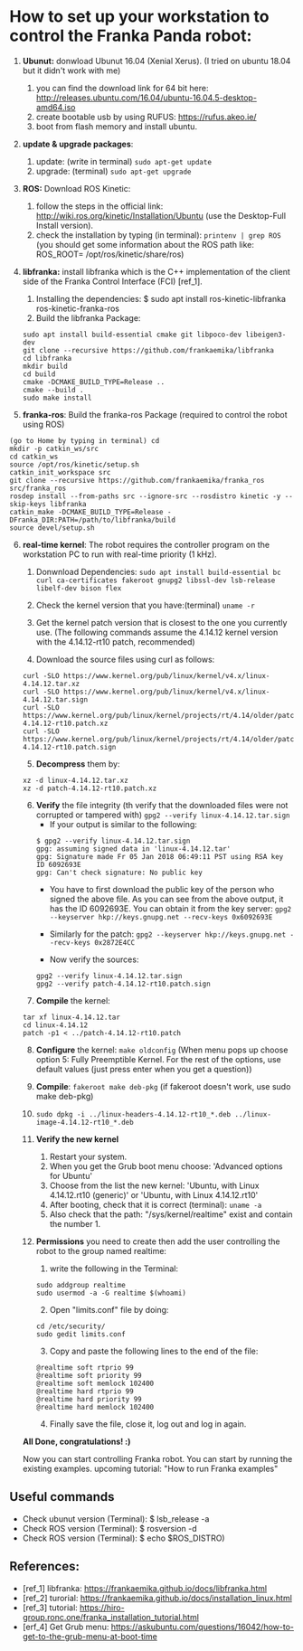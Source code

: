 # How to set up your workstation to control the Franka Panda robot:

1. **Ubunut:** donwload Ubunut 16.04 (Xenial Xerus). (I tried on ubuntu 18.04 but it didn't work with me)
    1. you can find the download link for 64 bit here:
      http://releases.ubuntu.com/16.04/ubuntu-16.04.5-desktop-amd64.iso
    2. create bootable usb by using RUFUS: https://rufus.akeo.ie/
    3. boot from flash memory and install ubuntu.

2. **update & upgrade packages**:
    1. update: (write in terminal) `sudo apt-get update`
    2. upgrade: (terminal) `sudo apt-get upgrade`

3. **ROS:** Download ROS Kinetic:
    1. follow the steps in the official link: http://wiki.ros.org/kinetic/Installation/Ubuntu
       (use the Desktop-Full Install version).
    2. check the installation by typing (in terminal): `printenv | grep ROS`
        (you should get some information about the ROS path like: ROS_ROOT= /opt/ros/kinetic/share/ros)
        
4. **libfranka:** install libfranka which is the C++ implementation of the client side of the Franka Control Interface (FCI) [ref_1]. 
    1. Installing the dependencies: $ sudo apt install ros-kinetic-libfranka ros-kinetic-franka-ros
    2. Build the libfranka Package:
    ```
    sudo apt install build-essential cmake git libpoco-dev libeigen3-dev
    git clone --recursive https://github.com/frankaemika/libfranka
    cd libfranka
    mkdir build
    cd build
    cmake -DCMAKE_BUILD_TYPE=Release ..
    cmake --build .
    sudo make install
    ```
5. **franka-ros**: Build the franka-ros Package (required to control the robot using ROS)
```
(go to Home by typing in terminal) cd
mkdir -p catkin_ws/src
cd catkin_ws
source /opt/ros/kinetic/setup.sh
catkin_init_workspace src
git clone --recursive https://github.com/frankaemika/franka_ros src/franka_ros
rosdep install --from-paths src --ignore-src --rosdistro kinetic -y --skip-keys libfranka
catkin_make -DCMAKE_BUILD_TYPE=Release -DFranka_DIR:PATH=/path/to/libfranka/build
source devel/setup.sh
```

6. **real-time kernel**: The robot requires the controller program on the workstation PC to run with real-time priority (1 kHz).
    1. Donwnload Dependencies:
    `sudo apt install build-essential bc curl ca-certificates fakeroot gnupg2 libssl-dev lsb-release libelf-dev bison flex`
    
    2. Check the kernel version that you have:(terminal) `uname -r`
    3. Get the kernel patch version that is closest to the one you currently use. 
    (The following commands assume the 4.14.12 kernel version with the 4.14.12-rt10 patch, recommended)
    4. Download the source files using curl as follows:
    ```
    curl -SLO https://www.kernel.org/pub/linux/kernel/v4.x/linux-4.14.12.tar.xz
    curl -SLO https://www.kernel.org/pub/linux/kernel/v4.x/linux-4.14.12.tar.sign
    curl -SLO https://www.kernel.org/pub/linux/kernel/projects/rt/4.14/older/patch-4.14.12-rt10.patch.xz
    curl -SLO https://www.kernel.org/pub/linux/kernel/projects/rt/4.14/older/patch-4.14.12-rt10.patch.sign
    ```
    
    5. **Decompress** them by:
    ```
    xz -d linux-4.14.12.tar.xz
    xz -d patch-4.14.12-rt10.patch.xz
    ```
    
    6. **Verify** the file integrity (th verify that the downloaded files were not corrupted or tampered with)
    `gpg2 --verify linux-4.14.12.tar.sign`
        * If your output is similar to the following:
        ```
        $ gpg2 --verify linux-4.14.12.tar.sign
        gpg: assuming signed data in 'linux-4.14.12.tar'
        gpg: Signature made Fr 05 Jan 2018 06:49:11 PST using RSA key ID 6092693E
        gpg: Can't check signature: No public key
        ```
        * You have to first download the public key of the person who signed the above file. 
        As you can see from the above output, it has the ID 6092693E. You can obtain it from the key server:
        `gpg2  --keyserver hkp://keys.gnupg.net --recv-keys 0x6092693E`

        * Similarly for the patch:
        `gpg2 --keyserver hkp://keys.gnupg.net --recv-keys 0x2872E4CC`
        
        * Now verify the sources:
        ```
        gpg2 --verify linux-4.14.12.tar.sign
        gpg2 --verify patch-4.14.12-rt10.patch.sign
        ```
    7. **Compile** the kernel:
    ```
    tar xf linux-4.14.12.tar
    cd linux-4.14.12
    patch -p1 < ../patch-4.14.12-rt10.patch
    ```
    
    8. **Configure** the kernel:
    `make oldconfig`
    (When menu pops up choose option 5: Fully Preemptible Kernel. For the rest of the options, use default values (just press enter when you get a question))

    9. **Compile**:
    `fakeroot make deb-pkg`
    (if fakeroot doesn't work, use sudo make deb-pkg)
    
    10. `sudo dpkg -i ../linux-headers-4.14.12-rt10_*.deb ../linux-image-4.14.12-rt10_*.deb`
    
    11. **Verify the new kernel**
        1. Restart your system. 
        2. When you get the Grub boot menu choose: 'Advanced options for Ubuntu' 
        3. Choose from the list the new kernel: 'Ubuntu, with Linux 4.14.12.rt10 (generic)' or 'Ubuntu, with Linux 4.14.12.rt10'
        4. After booting, check that it is correct (terminal): `uname -a`
        5. Also check that the path: "/sys/kernel/realtime" exist and contain the number 1.

    12. **Permissions** you need to create then add the user controlling the robot to the group named realtime:
        1. write the following in the Terminal:
        ```
        sudo addgroup realtime
        sudo usermod -a -G realtime $(whoami)
        ```
    
        2. Open "limits.conf" file by doing:
        ```
        cd /etc/security/
        sudo gedit limits.conf
        ```
    
        3. Copy and paste the following lines to the end of the file:
        ```
        @realtime soft rtprio 99
        @realtime soft priority 99
        @realtime soft memlock 102400
        @realtime hard rtprio 99
        @realtime hard priority 99
        @realtime hard memlock 102400
        ```
    
        4. Finally save the file, close it, log out and log in again.
    
    **All Done, congratulations! :)**
    
    Now you can start controlling Franka robot. You can start by running the existing examples.
    upcoming tutorial: "How to run Franka examples"
    
    
**Useful commands**
------------------
* Check ubunut version (Terminal): $ lsb_release -a
* Check ROS version (Terminal): $ rosversion -d
* Check ROS version (Terminal): $ echo $ROS_DISTRO)

**References:**
---------------
* [ref_1] libfranka: https://frankaemika.github.io/docs/libfranka.html
* [ref_2] turorial: https://frankaemika.github.io/docs/installation_linux.html
* [ref_3] tutorial: https://hiro-group.ronc.one/franka_installation_tutorial.html
* [erf_4] Get Grub menu: https://askubuntu.com/questions/16042/how-to-get-to-the-grub-menu-at-boot-time
